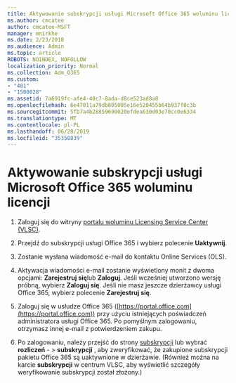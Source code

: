 ```yaml
---
title: Aktywowanie subskrypcji usługi Microsoft Office 365 woluminu licencji
ms.author: cmcatee
author: cmcatee-MSFT
manager: mnirkhe
ms.date: 2/23/2018
ms.audience: Admin
ms.topic: article
ROBOTS: NOINDEX, NOFOLLOW
localization_priority: Normal
ms.collection: Adm_O365
ms.custom:
- "481"
- "1500028"
ms.assetid: 7a6919fc-afe4-40c7-8ada-d8ce523ad8a8
ms.openlocfilehash: 6e47011a79db805085e16e520455b64b937f0c3b
ms.sourcegitcommit: 5fb7a4b28859690020efdea630d03e70cc0e6334
ms.translationtype: MT
ms.contentlocale: pl-PL
ms.lasthandoff: 06/28/2019
ms.locfileid: "35358839"
---
```

# <a name="activating-a-microsoft-office-365-volume-license-subscription"></a>Aktywowanie subskrypcji usługi Microsoft Office 365 woluminu licencji

1. Zaloguj się do witryny [portalu woluminu Licensing Service Center (VLSC)](http://go.microsoft.com/fwlink/p/?LinkId=329762).

2. Przejdź do subskrypcji usługi Office 365 i wybierz polecenie **Uaktywnij**.

3. Zostanie wysłana wiadomość e-mail do kontaktu Online Services (OLS).

4. Aktywacja wiadomości e-mail zostanie wyświetlony monit z dwoma opcjami: **Zarejestruj się**lub **Zaloguj**. Jeśli wcześniej utworzono wersję próbną, wybierz **Zaloguj się**. Jeśli nie masz jeszcze dzierżawcy usługi Office 365, wybierz polecenie **Zarejestruj się**.

5. Zaloguj się w usłudze Office 365 ([https://portal.office.com](https://portal.office.com)) przy użyciu istniejących poświadczeń administratora usługi Office 365. Po pomyślnym zalogowaniu, otrzymasz innej e-mail z potwierdzeniem zakupu.

6. Po zalogowaniu, należy przejść do strony [subskrypcji](https://go.microsoft.com/fwlink/p/?linkid=842054) lub wybrać **rozliczeń**  - \> **subskrypcji** , aby zweryfikować, że zakupione subskrypcji pakietu Office 365 są uaktywnione w dzierżawie. (Również można na karcie **subskrypcji** w centrum VLSC, aby wyświetlić szczegóły weryfikowanie subskrypcji został złożony.) 
